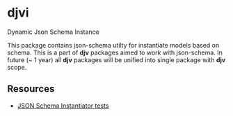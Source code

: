 # djvi

Dynamic Json Schema Instance

This package contains json-schema utilty for instantiate models based on schema.
This is a part of **djv** packages aimed to work with json-schema. In future (~ 1 year) all **djv** packages will be unified into single package with **djv** scope.

## Resources

- [JSON Schema Instantiator tests](https://github.com/tomarad/JSON-Schema-Instantiator/blob/master/tests/tests.js)